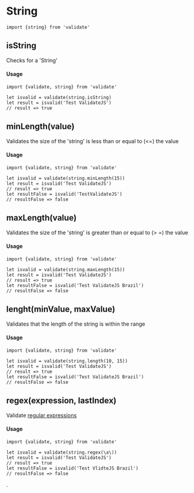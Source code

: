 # String

```es6
import {string} from 'validate'
```

## isString

Checks for a 'String'

#### Usage

```es6
import {validate, string} from 'validate'

let isvalid = validate(string.isString)
let result = isvalid('Test ValidateJS')
// result => true
```

## minLength(value)

Validates the size of the 'string' is less than or equal to (<=) the value

#### Usage
```es6
import {validate, string} from 'validate'

let isvalid = validate(string.minLength(15))
let result = isvalid('Test ValidateJS')
// result => true
let resultFalse = isvalid('TestValidateJS')
// resultFalse => false
```

## maxLength(value)

Validates the size of the 'string' is greater than or equal to (> =) the value

#### Usage
```es6
import {validate, string} from 'validate'

let isvalid = validate(string.maxLength(15))
let result = isvalid('Test ValidateJS')
// result => true
let resultFalse = isvalid('Test ValidateJS Brazil')
// resultFalse => false
```

## lenght(minValue, maxValue)

Validates that the length of the string is within the range

#### Usage

```es6
import {validate, string} from 'validate'

let isvalid = validate(string.length(10, 15))
let result = isvalid('Test ValidateJS')
// result => true
let resultFalse = isvalid('Test ValidateJS Brazil')
// resultFalse => false
```

## regex(expression, lastIndex)

Validate [regular expressions](https://developer.mozilla.org/en-US/docs/Web/JavaScript/Guide/Regular_Expressions)

#### Usage

```es6
import {validate, string} from 'validate'

let isvalid = validate(string.regex(\a\))
let result = isvalid('Test ValidateJS')
// result => true
let resultFalse = isvalid('Test VlidteJS Brazil')
// resultFalse => false
```

.
